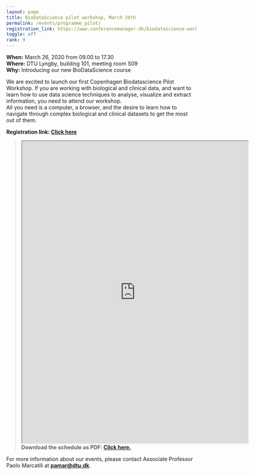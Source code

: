 ```yaml
---
layout: page
title: BioDataScience pilot workshop, March 26th
permalink: /events/programme_pilot/
registration_link: https://www.conferencemanager.dk/biodatascience-workshop
toggle: off
rank: 9
---
```


<b>When:</b> March 26, 2020  from 09.00 to 17.30
<br />
<b>Where:</b> DTU Lyngby, building 101, meeting room S09
<br />
<b>Why:</b> Introducing our new BioDataScience course
    
We are excited to launch our first Copenhagen Biodatascience Pilot Workshop. If you are working with biological and clinical data, and want to learn how to use data science techniques to analyse, visualize and extract information, you need to attend our workshop. 
<br />
All you need is a computer, a browser, and the desire to learn how to navigate through complex biological and clinical datasets to get the most out of them.

<b> Registration link:  <a href="https://www.conferencemanager.dk/biodatascience-workshop">Click here </a></b>



<blockquote>
    <p>


<iframe src="https://docs.google.com/document/d/e/2PACX-1vRPb3v26QXN12kyNhSJponZf7yyGjyslH5xyaotX7-SJhkYbXytdzRZahRUQtSCP3c4V0Swpaul3S_t/pub?embedded=true" height="800" width="600"></iframe>
<br>
<b> Download the schedule as PDF: <a href="https://www.test.com">Click here.</a></b>


<!--
<div style="margin-bottom: 50px;"> 
    <img class="float-center" width="80%"  src="{{ 'schedule3.png' | prepend: site.images_dir | prepend: site.baseurl }}"/>
</div>
-->

</p>
</blockquote>


For more information about our events, please contact Associate Professor Paolo Marcatili at **pamar@dtu.dk**.



